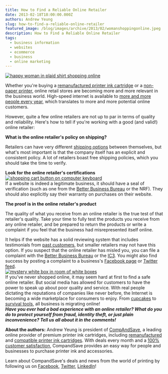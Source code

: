 ```yaml
---
title: How to Find a Reliable Online Retailer
date: 2013-02-18T18:00:00.000Z
authors: Andrew Yeung
slug: how-to-find-a-reliable-online-retailer
featured_image: /blog/images/archive/2013/02/womanshoppingonline.jpeg
description: How to Find a Reliable Online Retailer
tags:
  - business information
  - websites
  - ecommerce
  - business
  - online marketing
---
```

[![happy woman in plaid shirt shopping online](/blog/images/womanshoppingonline.jpeg "happy woman in plaid shirt shopping online")](/blog/images/womanshoppingonline.jpeg)

Whether you're buying a [remanufactured printer ink cartridge](https://search.compandsave.com/search?keywords=remanufactured) or a [non-paper printer](https://www.etsy.com/), online retail stores are becoming more and more relevant in the business world. High-speed internet is available to [more and more people every year](https://arstechnica.com/information-technology/2012/08/119-million-americans-lack-broadband-internet-fcc-reports/), which translates to more and more potential online customers.

However, quite a few online retailers are not up to par in terms of quality and reliability. Here's how to tell if you're working with a good (and valid!) online retailer:

**What is the online retailer's policy on shipping?**

Retailers can have very different [shipping options](https://www.practicalecommerce.com/Solving-the-Free-Shipping-Dilemma) between themselves, but what's most important is that the company itself has an explicit and consistent policy. A lot of retailers boast free shipping policies, which you should take the time to verify.

**Look for the online retailer's certifications**\
[![shopping cart button on computer keyboard](/blog/images/onlineshoppingkeyboard.jpeg "shopping cart button on computer keyboard")](/blog/images/onlineshoppingkeyboard.jpeg)\
If a website is indeed a legitimate business, it should have a seal of verification (such as one from the [Better Business Bureau](https://www.bbb.org/) or the NRF). They should also explicitly say their warranty on purchases on their website.

**The proof is in the online retailer's product**

The quality of what you receive from an online retailer is the true test of that retailer's quality. Take your time to fully test the products you receive from any online retailer, and be prepared to return the products or write a complaint if you feel that the business had misrepresented itself online.

It helps if the website has a solid reviewing system that includes testimonials from [past customers](https://www.yelp.com/), but smaller retailers may not have this option. If you suspect that the online retailer has misled you, you can file a complaint with the [Better Business Bureau](https://www.bbb.org/file-a-complaint/) or the [IC3](https://www.ic3.gov/). You might also find success by posting a complaint to a business's [Facebook page](https://www.theglobeandmail.com/incoming/got-a-consumer-complaint-post-it-on-facebook/article546168/) or [Twitter feed](https://www.theguardian.com/money/2012/may/12/complaint-air-on-twitter).\
[![mystery white box in room of white boxes](/blog/images/mystery-box.jpeg "mystery white box in room of white boxes")](/blog/images/mystery-box.jpeg)\
If you've never shopped online, it may seem hard at first to find a safe online retailer. But social media has allowed for customers to have the power to speak up about poor quality and service. With real people dictating the reputations of companies like never before, the Internet is becoming a wide marketplace for consumers to enjoy. From [cupcakes](https://www.etsy.com/?ref=sr_gallery_16&ga_search_query=cupcake&ga_view_type=gallery&ga_ship_to=US&ga_search_type=handmade) to [survival tools](https://www.amazon.com/Brook-Hunter-MT-BL-AXE-Premium-Mo-Tool/dp/B001PTG8FQ/ref=sr%5F1%5F1?ie=UTF8&qid=1354835554&sr=8-1&keywords=axe+multi+tool), all business is migrating online!\
***Have you ever had a bad experience with an online retailer? What do you do to protect yourself from fraud, identity theft, or just plain inconvenience? Tell us all about it in the comments!***  

**About the authors:** Andrew Yeung is president of [CompAndSave](https://www.compandsave.com/), a leading online provider of premium printer ink cartridges, including [remanufactured](https://www.compandsave.com/help) and [compatible printer ink cartridges](https://www.compandsave.com/help). With deals every month and a [100% customer satisfaction](https://www.compandsave.com/help), CompandSave provides an easy way for people and businesses to purchase printer ink and accessories.

Learn about CompandSave's deals and news from the world of printing by following us on [Facebook](https://www.facebook.com/compandsave.ink), [Twitter](https://twitter.com/compandsave), [LinkedIn](https://www.linkedin.com)!
